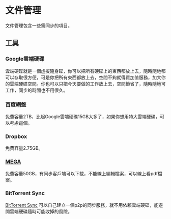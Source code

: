 # 文件管理
文件管理包含一些需同步的項目。
## 工具
### Google雲端硬碟
雲端硬碟就是一個虛擬隨身碟，你可以把所有硬碟上的東西都放上去，隨時隨地都可以存取很方便，可是你把所有東西都放上去，空間不夠就得買加值服務，加大你的雲端硬碟空間。你也可以只把今天要做的工作放上去，空間節省了，隨時隨地可工作，同步的時間也不用很久。

### 百度網盤
免費容量2TB，比起Google雲端硬碟15GB大多了，如果你想用特大雲端硬碟，可以考慮這個。

### Dropbox
免費容量2.75GB。

### [MEGA](https://mega.nz/pro/mdlWkZpS)
免費容量50GB，有同步客戶端可以下載，不能線上編輯檔案，可以線上看pdf檔案。

### BitTorrent Sync
[BitTorrent Sync](http://www.appinn.com/bittorrent-sync/) 可以自己建立一個p2p的同步服務，就不用依賴雲端硬碟，能避開雲端硬碟隨時可能收掉的風險。
